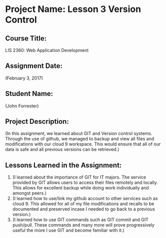 # Project Name:  Lesson 3 Version Control

## Course Title:
LIS 2360:  Web Application Development

## Assignment Date:  
(February 3, 2017)

## Student Name:  
(John Forrester)

## Project Description:
(In this assignment, we learned about GIT and Version control systems. Through the use of github, we managed to backup and view all files and modifications with our cloud 9 workspace. This would ensure that all of our data is safe and all previous versions can be retrieved.)

## Lessons Learned in the Assignment:
1. (I learned about the importance of GIT for IT majors. The service provided by GIT allows users to access their files remotely and locally. This allows for excellent backup while doing work individually and amongst peers.)
2. (I learned how to use/link my github account to other services such as cloud 9. This allowed for all of my file modifications and recalls to be documented and preserved incase I needed to go back to a previous version.)
3. (I learned how to use GIT commands such as GIT commit and GIT push/pull. These commands and many more will prove progressively useful the more I use GIT and become familiar with it.)
